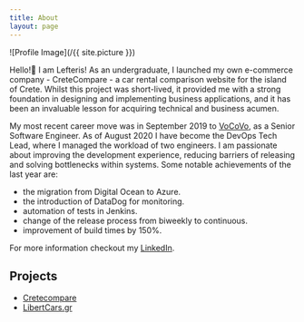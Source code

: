 ```yaml
---
title: About
layout: page
---
```

![Profile Image](/{{ site.picture }})
<!-- <figcaption class="caption">Surf </figcaption> -->

<p>Hello!👋
I am Lefteris!
As an undergraduate, I launched my own e-commerce company - CreteCompare - a car rental comparison website for the island of Crete. Whilst this project was short-lived, it provided me with a strong foundation in designing and implementing business applications, and it has been an invaluable lesson for acquiring technical and business acumen. 
</p>

<p>
<!-- For three years, I worked in the e-commerce team of Elsevier as a Software Engineer. -->
My most recent career move was in September 2019 to <a href="https://www.vocovo.com/">VoCoVo</a>, as a Senior Software Engineer. As of August 2020 I have become the DevOps Tech Lead, where I managed the workload of two engineers. I am passionate about improving the development experience, reducing barriers of releasing and solving bottlenecks within systems. 
Some notable achievements of the last year are:  
</p>
<ul class="skill-list">
<li> the migration from Digital Ocean to Azure.</li>
<li> the introduction of DataDog for monitoring.</li>
<li> automation of tests in Jenkins.</li>
<li> change of the release process from biweekly to continuous. </li>
<li> improvement of build times by 150%.</li>
</ul>

For more information checkout my  <a href="https://www.linkedin.com/in/tatakis/">LinkedIn</a>.

<h2>Projects</h2>

<ul>
	<!-- <li><a href="https://www.libertycars.gr">LibertCars.gr</a></li> -->
	<li><a href="../cretecompare/">Cretecompare</a></li>
	<!-- <li><a href="../liberty-cars-overview/">LibertCars.gr - iteration 1</a></li> -->
	<li><a href="../liberty-cars-v2-overview/">LibertCars.gr</a></li>
</ul>
